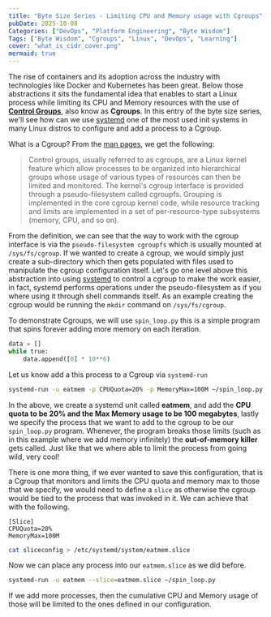 ```yaml
---
title: "Byte Size Series - Limiting CPU and Memory usage with Cgroups"
pubDate: 2025-10-08
Categories: ["DevOps", "Platform Engineering", "Byte Wisdom"]
Tags: ["Byte Wisdom", "Cgroups", "Linux", "DevOps", "Learning"]
cover: "what_is_cidr_cover.png"
mermaid: true
---
```


The rise of containers and its adoption across the industry with technologies like Docker and Kubernetes has been great. Below those abstractions it sits the fundamental idea that
enables to start a Linux process while limiting its CPU and Memory resources with the use of [**Control Groups**](https://man7.org/linux/man-pages/man7/cgroups.7.html), also know as **Cgroups**. In this entry of the byte size series, we'll see how can we use [systemd](https://systemd.io/)
one of the most used init systems in many Linux distros to configure and add a process to a Cgroup.

What is a Cgroup? From the [man pages](https://man7.org/linux/man-pages/man7/cgroups.7.html), we get the following:

> Control groups, usually referred to as cgroups, are a Linux kernel
> feature which allow processes to be organized into hierarchical
> groups whose usage of various types of resources can then be
> limited and monitored. The kernel's cgroup interface is provided
> through a pseudo-filesystem called cgroupfs. Grouping is
> implemented in the core cgroup kernel code, while resource
> tracking and limits are implemented in a set of per-resource-type
> subsystems (memory, CPU, and so on).

From the definition, we can see that the way to work with the cgroup interface is via the `pseudo-filesystem cgroupfs` which is usually mounted at `/sys/fs/cgroup`. If we wanted to create a cgroup,
we would simply just create a sub-directory which then gets populated with files used to manipulate the cgroup configuration itself. Let's go one level above this abstraction into using [systemd](https://systemd.io/) to
control a cgroup to make the work easier, in fact, systemd performs operations under the pseudo-filesystem as if you where using it through shell commands itself. As an example creating the cgroup
would be running the `mkdir` command on `/sys/fs/cgroup`.

To demonstrate Cgroups, we will use `spin_loop.py` this is a simple program that spins forever adding more memory on each iteration.

```python {filename="spin_loop.py"}
data = []
while true:
    data.append([0] * 10**6)
```

Let us know add a this process to a Cgroup via `systemd-run`

```bash
systemd-run -u eatmem -p CPUQuota=20% -p MemoryMax=100M ~/spin_loop.py
```

In the above, we create a systemd unit called **eatmem**, and add the **CPU quota to be 20% and the Max Memory usage to be 100 megabytes**, lastly we specify the process that we want to add to the cgroup to be
our `spin_loop.py` program. Whenever, the program breaks those limits (such as in this example where we add memory infinitely) the **out-of-memory killer** gets called. Just like that we where able to limit
the process from going wild, very cool!

There is one more thing, if we ever wanted to save this configuration, that is a Cgroup that monitors and limits the CPU quota and memory max to those that we specify, we would need to define a `slice`
as otherwise the cgroup would be tied to the process that was invoked in it. We can achieve that with the following.

```plaintext {filename="sliceconfig"}
[Slice]
CPUQuota=20%
MemoryMax=100M
```

```bash
cat sliceconfig > /etc/systemd/system/eatmem.slice
```

Now we can place any process into our `eatmem.slice` as we did before.

```bash
systemd-run -u eatmem --slice=eatmem.slice ~/spin_loop.py
```

If we add more processes, then the cumulative CPU and Memory usage of those will be limited to the ones defined in our configuration.
